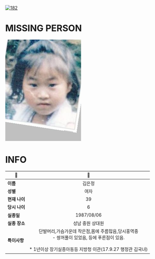 [![182](https://img.shields.io/badge/%EC%8B%A4%EC%A2%85%EC%8B%A0%EA%B3%A0%EB%8A%94%20%EA%B5%AD%EB%B2%88%EC%97%86%EC%9D%B4-182-blue)](http://safe182.go.kr/index.do)

# MISSING PERSON

<img src="./missing_person.jpg">

# INFO

|🔑|💎|
|--|:--:|
|**이름**|김은정|
|**성별**|여자|
|**현재 나이**|39|
|**당시 나이**|6|
|**실종일**|1987/08/06|
|**실종 장소**|성남 중원 상대원|
|**특이사항**|단발머리,가슴가운데 작은점,몸에 주름많음,당시홍역중</br>- 쌍꺼풀이 있었음, 등에 푸른점이 있음.</br></br>* 1년이상 장기실종아동등 지방청 이관(17.9.27 행정관 김국녀)|
